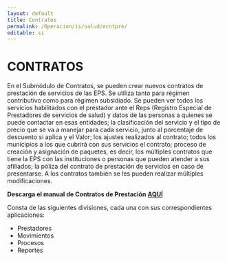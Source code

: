 ```yaml
---
layout: default
title: Contratos
permalink: /Operacion/is/salud/ecntpre/
editable: si
---
```


# CONTRATOS

En el Submódulo de Contratos, se pueden crear nuevos contratos de prestación de servicios de las EPS.  Se utiliza tanto para régimen contributivo como para régimen subsidiado.  Se pueden ver todos los servicios habilitados con el prestador ante el Reps (Registro Especial de Prestadores de servicios de salud) y datos de las personas a quienes se puede contactar en esas entidades; la clasificación del servicio y el tipo de precio que se va a manejar para cada servicio, junto al porcentaje de descuento si aplica y el Valor; los ajustes realizados al contrato;  todos los municipios a los que cubrirá con sus servicios el contrato;  proceso de creación y asignación de paquetes, es decir,  los múltiples contratos que tiene la EPS con las instituciones o personas que pueden atender a sus afiliados; la póliza del contrato de prestación de servicios en caso de presentarse.  A los contratos también se les pueden realizar múltiples modificaciones.  


**Descarga el manual de Contratos de Prestación** [**AQUÍ**](http://docs.oasiscom.com/Operacion/is/salud/ecntpre/contratos%20prestacion.pdf)


Consta de las siguientes divisiones, cada una con sus correspondientes aplicaciones:  

* Prestadores  
* Movimientos  
* Procesos  
* Reportes
